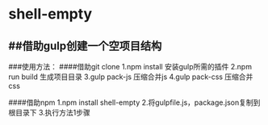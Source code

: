 # shell-empty
##借助gulp创建一个空项目结构
---
###使用方法：
####借助git clone
1.npm install  安装gulp所需的插件
2.npm run build 生成项目目录
3.gulp pack-js 压缩合并js
4.gulp pack-css 压缩合并css


####借助npm
1.npm install shell-empty
2.将gulpfile.js，package.json复制到根目录下
3.执行方法1步骤




